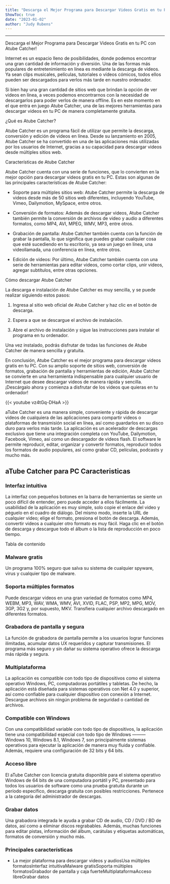 ```yaml
---
title: "Descarga el Mejor Programa para Descargar Videos Gratis en tu PC con Atube Catcher!"
ShowToc: true 
date: "2023-01-02"
author: "Judy Rubens"
---
```

*****
Descarga el Mejor Programa para Descargar Videos Gratis en tu PC con Atube Catcher!

Internet es un espacio lleno de posibilidades, donde podemos encontrar una gran cantidad de información y diversión. Una de las formas más populares de entretenimiento en línea es mediante la descarga de videos. Ya sean clips musicales, películas, tutoriales o vídeos cómicos, todos ellos pueden ser descargados para verlos más tarde en nuestro ordenador.

Si bien hay una gran cantidad de sitios web que brindan la opción de ver videos en línea, a veces podemos encontrarnos con la necesidad de descargarlos para poder verlos de manera offline. Es en este momento en el que entra en juego Atube Catcher, una de las mejores herramientas para descargar videos en tu PC de manera completamente gratuita.

¿Qué es Atube Catcher?

Atube Catcher es un programa fácil de utilizar que permite la descarga, conversión y edición de videos en línea. Desde su lanzamiento en 2005, Atube Catcher se ha convertido en una de las aplicaciones más utilizadas por los usuarios de Internet, gracias a su capacidad para descargar videos desde múltiples sitios web.

Características de Atube Catcher

Atube Catcher cuenta con una serie de funciones, que lo convierten en la mejor opción para descargar videos gratis en tu PC. Estas son algunas de las principales características de Atube Catcher:

- Soporte para múltiples sitios web: Atube Catcher permite la descarga de videos desde más de 50 sitios web diferentes, incluyendo YouTube, Vimeo, Dailymotion, MySpace, entre otros.

- Conversión de formatos: Además de descargar videos, Atube Catcher también permite la conversión de archivos de video y audio a diferentes formatos, como MP4, AVI, MPEG, WMV, MP3, entre otros.

- Grabación de pantalla: Atube Catcher también cuenta con la función de grabar la pantalla, lo que significa que puedes grabar cualquier cosa que esté sucediendo en tu escritorio, ya sea un juego en línea, una videollamada, una conferencia en línea, entre otros.

- Edición de videos: Por último, Atube Catcher también cuenta con una serie de herramientas para editar videos, como cortar clips, unir videos, agregar subtítulos, entre otras opciones.

Cómo descargar Atube Catcher

La descarga e instalación de Atube Catcher es muy sencilla, y se puede realizar siguiendo estos pasos:

1. Ingresa al sitio web oficial de Atube Catcher y haz clic en el botón de descarga.

2. Espera a que se descargue el archivo de instalación.

3. Abre el archivo de instalación y sigue las instrucciones para instalar el programa en tu ordenador.

Una vez instalado, podrás disfrutar de todas las funciones de Atube Catcher de manera sencilla y gratuita.

En conclusión, Atube Catcher es el mejor programa para descargar videos gratis en tu PC. Con su amplio soporte de sitios web, conversión de formatos, grabación de pantalla y herramientas de edición, Atube Catcher se convierte en una herramienta indispensable para cualquier usuario de Internet que desee descargar videos de manera rápida y sencilla. ¡Descárgalo ahora y comienza a disfrutar de los videos que quieras en tu ordenador!

{{< youtube vz4tGq-DHaA >}} 



aTube Catcher es una manera simple, conveniente y rápida de descargar videos de cualquiera de las aplicaciones para compartir videos o plataformas de transmisión social en línea, así como guardarlos en su disco duro para verlos más tarde. La aplicación es un acelerador de descargas exclusivo que tiene una integración completa con YouTube, Dailymotion, Facebook, Vimeo, así como un descargador de videos flash. El software le permite reproducir, editar, organizar y convertir formatos, reproducir todos los formatos de audio populares, así como grabar CD, películas, podcasts y mucho más.
 
## aTube Catcher para PC Caracteristicas
 
### Interfaz intuitiva
 
La interfaz con pequeños botones en la barra de herramientas se siente un poco difícil de entender, pero puede acceder a ellos fácilmente. La usabilidad de la aplicación es muy simple, solo copie el enlace del video y péguelo en el cuadro de diálogo. Del mismo modo, inserte la URL de cualquier video; elige el formato, presiona el botón de descarga. Además, convertir videos a cualquier otro formato es muy fácil. Haga clic en el botón de descarga y descargue todo el álbum o la lista de reproducción en poco tiempo. 
 
Tabla de contenido
 
### Malware gratis
 
Un programa 100% seguro que salva su sistema de cualquier spyware, virus y cualquier tipo de malware.
 
### Soporta múltiples formatos
 
Puede descargar videos en una gran variedad de formatos como MP4, WEBM, MP3, WAV, WMA, WMV, AVI, XVID, FLAC, PSP, MP2, MPG, MOV, 3GP, 3G2 y, por supuesto, MKV. Transfiera cualquier archivo descargado en diferentes formatos.
 
### Grabadora de pantalla y segura
 
La función de grabadora de pantalla permite a los usuarios lograr funciones ilimitadas, acumular datos UX requeridos y capturar transmisiones. El programa más seguro y sin dañar su sistema operativo ofrece la descarga más rápida y segura.
 
### Multiplataforma
 
La aplicación es compatible con todo tipo de dispositivos como el sistema operativo Windows, PC, computadoras portátiles y tabletas. De hecho, la aplicación está diseñada para sistemas operativos con Net 4.0 y superior, así como confiable para cualquier dispositivo con conexión a Internet. Descargue archivos sin ningún problema de seguridad o cantidad de archivos.
 
### Compatible con Windows
 
Con una compatibilidad variable con todo tipo de dispositivos, la aplicación tiene una compatibilidad especial con todo tipo de Windows ——— Windows 10, Windows 8.1, Windows 7, son principalmente sistemas operativos para ejecutar la aplicación de manera muy fluida y confiable. Además, requiere una configuración de 32 bits y 64 bits.
 
### Acceso libre
 
El aTube Catcher con licencia gratuita disponible para el sistema operativo Windows de 64 bits de una computadora portátil y PC, presentado para todos los usuarios de software como una prueba gratuita durante un período específico, descarga gratuita con posibles restricciones. Pertenece a la categoría del administrador de descargas.
 
### Grabar datos
 
Una grabadora integrada le ayuda a grabar CD de audio, CD / DVD / BD de datos, así como a eliminar discos regrabables. Además, muchas funciones para editar pistas, información del álbum, carátulas y etiquetas automáticas, formatos de conversión y mucho más.
 
### Principales características
 
- La mejor plataforma para descargar videos y audiosUsa múltiples formatosInterfaz intuitivaMalware gratisSoporta múltiples formatosGrabador de pantalla y caja fuerteMultiplataformaAcceso libreGrabar datos




